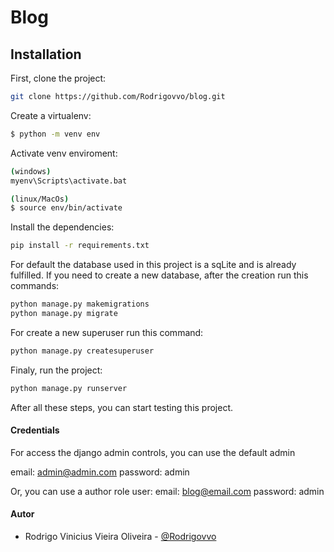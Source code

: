 # Blog

## Installation

First, clone the project:

```bash
git clone https://github.com/Rodrigovvo/blog.git
```

Create a virtualenv:

```bash
$ python -m venv env
```

Activate venv enviroment:

```bash
(windows)
myenv\Scripts\activate.bat

(linux/MacOs)
$ source env/bin/activate
```

Install the dependencies:

```bash
pip install -r requirements.txt
```

For default the database used in this project is a sqLite and is already fulfilled. If you need to create a new database, after the creation run this commands:
```bash
python manage.py makemigrations
python manage.py migrate
```
For create a new superuser run this command:
```bash
python manage.py createsuperuser
```

Finaly, run the project:
```bash
python manage.py runserver
```
After all these steps, you can start testing this project. 

#### Credentials
For access the django admin controls, you can use the default admin

email: admin@admin.com
password: admin 

Or, you can use a author role user:
email: blog@email.com
password: admin 

#### Autor 
- Rodrigo Vinicius Vieira Oliveira - [@Rodrigovvo](https://github.com/Rodrigovvo) 
